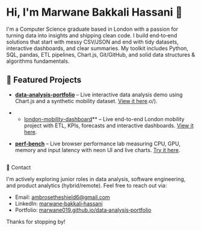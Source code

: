 # Hi, I'm Marwane Bakkali Hassani 👋

I'm a Computer Science graduate based in London with a passion for turning data into insights and shipping clean code. I build end‑to‑end solutions that start with messy CSV/JSON and end with tidy datasets, interactive dashboards, and clear summaries. My toolkit includes Python, SQL, pandas, ETL pipelines, Chart.js, Git/GitHub, and solid data structures & algorithms fundamentals.

## 📂 Featured Projects

- **[data-analysis-portfolio](https://github.com/marwane019/data-analysis-portfolio)** – Live interactive data analysis demo using Chart.js and a synthetic mobility dataset. [View it here](https://marwane019.github.io/data-analysis-portfolio/).o/).

- * [london-mobility-dashboard](https://github.com/marwane019/london-mobility-dashboard)** – Live end-to-end London mobility project with ETL, KPIs, forecasts and interactive dashboards. [View it here](https://marwane019.github.io/london-mobility-dashboard/).

- **[perf-bench](https://github.com/marwane019/perf-bench)** – Live browser performance lab measuring CPU, GPU, memory and input latency with neon UI and live charts. [Try it here](https://marwane019.github.io/perf-bench/).

## 
📩 Contact


I'm actively exploring junior roles in data analysis, software engineering, and product analytics (hybrid/remote). Feel free to reach out via:

- Email: [ambrosetheshield6@gmail.com](mailto:ambrosetheshield6@gmail.com)
- LinkedIn: [marwane‑bakkali‑hassani](https://www.linkedin.com/in/marwane-bakkali-hassani-8168b9335/)
- Portfolio: [marwane019.github.io/data‑analysis‑portfolio](https://marwane019.github.io/data-analysis-portfolio/)

Thanks for stopping by!
